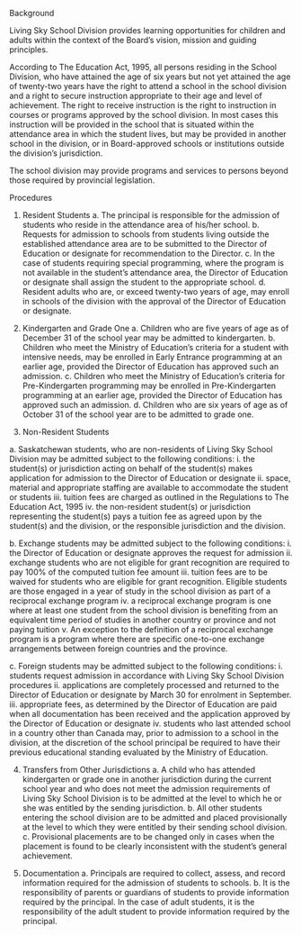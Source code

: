 Background

Living Sky School Division provides learning opportunities for children and adults within the context of the Board’s vision, mission and guiding principles.

According to The Education Act, 1995, all persons residing in the School Division, who have attained the age of six years but not yet attained the age of twenty-two years have the right to attend a school in the school division and a right to secure instruction appropriate to their age and level of achievement. The right to receive instruction is the right to instruction in courses or programs approved by the school division. In most cases this instruction will be provided in the school that is situated within the attendance area in which the student lives, but may be provided in another school in the division, or in Board-approved schools or institutions outside the division’s jurisdiction.

The school division may provide programs and services to persons beyond those required by provincial legislation.



Procedures

1.  Resident Students
a.	The principal is responsible for the admission of students who reside in the attendance area of his/her school.
b.	Requests for admission to schools from students living outside the established attendance area are to be submitted to the Director of Education or designate for recommendation to the Director.
c.	In the case of students requiring special programming, where the program is not available in the student’s attendance area, the Director of Education or designate shall assign the student to the appropriate school.
d.	Resident adults who are, or exceed twenty-two years of age, may enroll in schools of the division with the approval of the Director of Education or designate.

 


2. 	Kindergarten and Grade One
a.	Children who are five years of age as of December 31 of the school year may be admitted to kindergarten.
b.	Children who meet the Ministry of Education’s criteria for a student with intensive needs, may be enrolled in Early Entrance programming at an earlier age, provided the Director of Education has approved such an admission.
c.	Children who meet the Ministry of Education’s criteria for Pre-Kindergarten programming may be enrolled in Pre-Kindergarten programming at an earlier age, provided the Director of Education has approved such an admission.
d.	Children who are six years of age as of October 31 of the school year are to be admitted to grade one.


3. 	Non-Resident Students

a.	Saskatchewan students, who are non-residents of Living Sky School Division may be admitted subject to the following conditions:
i.	the student(s) or jurisdiction acting on behalf of the student(s) makes application for admission to the Director of Education or designate
ii.	space, material and appropriate staffing are available to accommodate the student or students
iii.	tuition fees are charged as outlined in the Regulations to The Education Act, 1995
iv.	the non-resident student(s) or jurisdiction representing the student(s) pays a tuition fee as agreed upon by the student(s) and the division, or the responsible jurisdiction and the division.

b.	Exchange students may be admitted subject to the following conditions:
i.	the Director of Education or designate approves the request for admission
ii.	exchange students who are not eligible for grant recognition are required to pay 100% of the computed tuition fee amount
iii.	tuition fees are to be waived for students who are eligible for grant recognition. Eligible students are those engaged in a year of study in the school division as part of a reciprocal exchange program
iv.	a reciprocal exchange program is one where at least one student from the school division is benefiting from an equivalent time period of studies in another country or province and not paying tuition
v.	An exception to the definition of a reciprocal exchange program is a program where there are specific one-to-one exchange arrangements between foreign countries and the province.
  
c.	Foreign students may be admitted subject to the following conditions:
i.	students request admission in accordance with Living Sky School Division procedures
ii.	applications are completely processed and returned to the Director of Education or designate by March 30 for enrolment in September. 
iii.	appropriate fees, as determined by the Director of Education are paid when all documentation has been received and the application approved by the Director of Education or designate
iv.	students who last attended school in a country other than Canada may, prior to admission to a school in the division, at the discretion of the school principal be required to have their previous educational standing evaluated by the Ministry of Education.


4.	Transfers from Other Jurisdictions
a.	A child who has attended kindergarten or grade one in another jurisdiction during the current school year and who does not meet the admission requirements of Living Sky School Division is to be admitted at the level to which he or she was entitled by the sending jurisdiction.
b.	All other students entering the school division are to be admitted and placed provisionally at the level to which they were entitled by their sending school division.
c.	Provisional placements are to be changed only in cases when the placement is found to be clearly inconsistent with the student’s general achievement.



5.	Documentation
a.	Principals are required to collect, assess, and record information required for the admission of students to schools.
b.	It is the responsibility of parents or guardians of students to provide information required by the principal. In the case of adult students, it is the responsibility of the adult student to provide information required by the principal.
